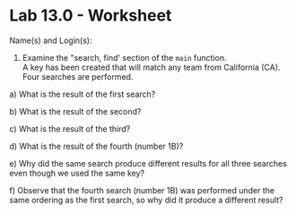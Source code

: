 # Lab 13.0 - Worksheet

Name(s) and Login(s):



1. Examine the "search, find' section of the `main` function.  
   A key has been created that will match any team from California (CA).  
   Four searches are performed.

a) What is the result of the first search?


b) What is the result of the second?
  
  
c) What is the result of the third?


d) What is the result of the fourth (number 1B)?


e) Why did the same search produce different results for all 
   three searches even though we used the same key?


f) Observe that the fourth search (number 1B) was performed 
   under the same ordering as the first search, so why did 
   it produce a different result?


